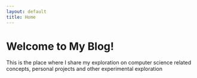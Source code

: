 ```yaml
---
layout: default
title: Home
---
```


# Welcome to My Blog!
This is the place where I share my exploration on computer science related concepts, personal projects and other experimental exploration

